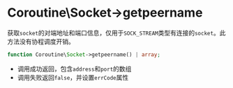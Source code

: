 # Coroutine\Socket->getpeername

获取`socket`的对端地址和端口信息，仅用于`SOCK_STREAM`类型有连接的`socket`。此方法没有协程调度开销。

```php
function Coroutine\Socket->getpeername() | array;
```

* 调用成功返回，包含`address`和`port`的数组
* 调用失败返回`false`，并设置`errCode`属性

